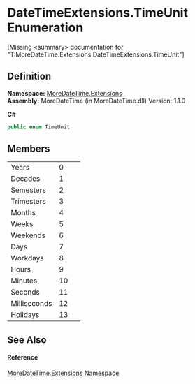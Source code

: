 # DateTimeExtensions.TimeUnit Enumeration


\[Missing &lt;summary&gt; documentation for "T:MoreDateTime.Extensions.DateTimeExtensions.TimeUnit"\]



## Definition
**Namespace:** <a href="N_MoreDateTime_Extensions.md">MoreDateTime.Extensions</a>  
**Assembly:** MoreDateTime (in MoreDateTime.dll) Version: 1.1.0

**C#**
``` C#
public enum TimeUnit
```



## Members
<table>
<tr>
<td>Years</td>
<td>0</td>
<td> </td></tr>
<tr>
<td>Decades</td>
<td>1</td>
<td> </td></tr>
<tr>
<td>Semesters</td>
<td>2</td>
<td> </td></tr>
<tr>
<td>Trimesters</td>
<td>3</td>
<td> </td></tr>
<tr>
<td>Months</td>
<td>4</td>
<td> </td></tr>
<tr>
<td>Weeks</td>
<td>5</td>
<td> </td></tr>
<tr>
<td>Weekends</td>
<td>6</td>
<td> </td></tr>
<tr>
<td>Days</td>
<td>7</td>
<td> </td></tr>
<tr>
<td>Workdays</td>
<td>8</td>
<td> </td></tr>
<tr>
<td>Hours</td>
<td>9</td>
<td> </td></tr>
<tr>
<td>Minutes</td>
<td>10</td>
<td> </td></tr>
<tr>
<td>Seconds</td>
<td>11</td>
<td> </td></tr>
<tr>
<td>Milliseconds</td>
<td>12</td>
<td> </td></tr>
<tr>
<td>Holidays</td>
<td>13</td>
<td> </td></tr>
</table>

## See Also


#### Reference
<a href="N_MoreDateTime_Extensions.md">MoreDateTime.Extensions Namespace</a>  
